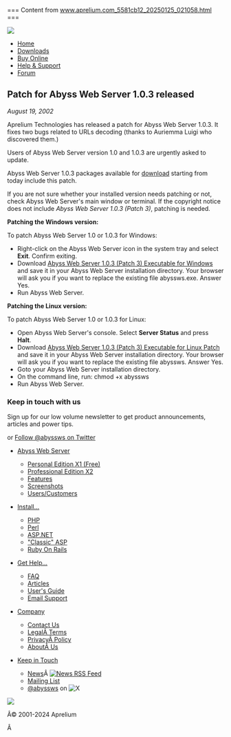 === Content from www.aprelium.com_5581cb12_20250125_021058.html ===

[![](/common/apreliumlogo.gif)](//www.aprelium.com/)

* [Home](/)
* [Downloads](/downloads/)
* [Buy Online](/order/)
* [Help & Support](/support/)
* [Forum](/forum/)

## Patch for Abyss Web Server 1.0.3 released

*August 19, 2002*

Aprelium Technologies has released a patch for Abyss Web Server 1.0.3. It fixes two bugs related to URLs decoding (thanks to Auriemma Luigi who discovered them.)

Users of Abyss Web Server version 1.0 and 1.0.3 are urgently asked to update.

Abyss Web Server 1.0.3 packages available for [download](/abyssws/download.php) starting from today include this patch.

If you are not sure whether your installed version needs patching or not, check Abyss Web Server's main window or terminal. If the copyright notice does not include *Abyss Web Server 1.0.3 (Patch 3)*, patching is needed.

**Patching the Windows version:**

To patch Abyss Web Server 1.0 or 1.0.3 for Windows:

* Right-click on the Abyss Web Server icon in the system tray and select **Exit**. Confirm exiting.
* Download [Abyss Web Server 1.0.3 (Patch 3) Executable for Windows](/data/patch1033/abyssws.exe) and save it in your Abyss Web Server installation directory. Your browser will ask you if you want to replace the existing file abyssws.exe. Answer Yes.
* Run Abyss Web Server.

**Patching the Linux version:**

To patch Abyss Web Server 1.0 or 1.0.3 for Linux:

* Open Abyss Web Server's console. Select **Server Status** and press **Halt**.
* Download [Abyss Web Server 1.0.3 (Patch 3) Executable for Linux Patch](/data/patch1033/abyssws) and save it in your Abyss Web Server installation directory. Your browser will ask you if you want to replace the existing file abyssws. Answer Yes.
* Goto your Abyss Web Server installation directory.
* On the command line, run: chmod +x abyssws
* Run Abyss Web Server.

### Keep in touch with us

Sign up for our low volume newsletter to get product announcements, articles and power tips.

or [Follow @abyssws on Twitter](https://twitter.com/abyssws?ref_src=twsrc%5Etfw)

* [Abyss Web Server](/abyssws/)
  + [Personal Edition X1 (Free)](/abyssws/download.php)
  + [Professional Edition X2](/abyssws/x2/)
  + [Features](/abyssws/features.html)
  + [Screenshots](/abyssws/screenshots.html)
  + [Users/Customers](/abyssws/users-customers.html)

* [Install...](/abyssws/scripting.html)
  + [PHP](/abyssws/php.html)
  + [Perl](/abyssws/perl.html)
  + [ASP.NET](/abyssws/aspnet/)
  + ["Classic" ASP](/abyssws/asp.html)
  + [Ruby On Rails](/abyssws/ror.html)

* [Get Help...](/support/)
  + [FAQ](/abyssws/faq.html)
  + [Articles](/abyssws/articles/)
  + [User's Guide](/abyssws/doc.html)
  + [Email Support](/support/email/)

* [Company](/company.html)
  + [Contact Us](/contact.html)
  + [LegalÂ Terms](/legal.html)
  + [PrivacyÂ Policy](/privacy.html)
  + [AboutÂ Us](/company.html)

* [Keep in Touch](/company.html)
  + [News](/news/)Â [![News RSS Feed](/common/feedicon.png)](/news.rss "News RSS Feed")
  + [Mailing List](https://mailer.aprelium.com/lists/?p=subscribe&id=3)
  + [@abyssws](https://twitter.com/abyssws) on ![X](/common/twitter.svg)

[![](/common/pwrabyss.gif)](http://www.aprelium.com/abyssws/ "Powered By Abyss Web Server")

Â© 2001-2024 Aprelium

Â


